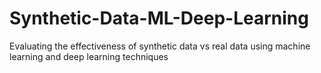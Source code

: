 # Synthetic-Data-ML-Deep-Learning
Evaluating the effectiveness of synthetic data vs real data using machine learning and deep learning techniques
